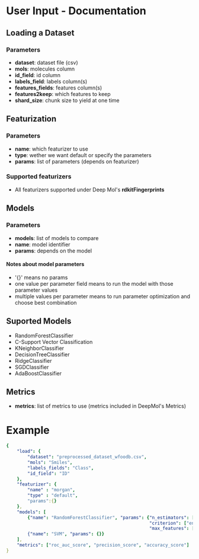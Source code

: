 # User Input - Documentation

## Loading a Dataset
### Parameters
- **dataset**: dataset file (csv)
- **mols**: molecules column
- **id_field**: id column
- **labels_field**: labels column(s)
- **features_fields**: features column(s)
- **features2keep**: which features to keep 
- **shard_size**: chunk size to yield at one time

## Featurization
### Parameters
- **name**: which featurizer to use
- **type**: wether we want default or specify the parameters
- **params**: list of parameters (depends on featurizer)

### Supported featurizers
- All featurizers supported under Deep Mol's **rdkitFingerprints**

## Models
### Parameters
- **models**: list of models to compare
- **name**: model identifier
- **params**: depends on the model

#### Notes about model parameters
- '{}' means no params
- one value per parameter field means to run the model with those parameter values
- multiple values per parameter means to run parameter optimization and choose best combination

## Suported Models
- RandomForestClassifier
- C-Support Vector Classification
- KNeighborClassifier
- DecisionTreeClassifier
- RidgeClassifier
- SGDClassifier
- AdaBoostClassifier

## Metrics
- **metrics**: list of metrics to use (metrics included in DeepMol's Metrics)

# Example

```yaml
{
    "load": {
        "dataset": "preprocessed_dataset_wfoodb.csv",
        "mols": "Smiles",
        "labels_fields": "Class",
        "id_field": "ID"
    },
    "featurizer": {
        "name" : "morgan",
        "type" : "default",
        "params":{}
    },
    "models": [
        {"name": "RandomForestClassifier", "params": {"n_estimators": [5,25,50,100],
                                                      "criterion": ["entropy","gini"],
                                                      "max_features": ["auto", "sqrt", "log2", "None"]},
        {"name": "SVM", "params": {}}
    ],
    "metrics": ["roc_auc_score", "precision_score", "accuracy_score"]
}

``` 



